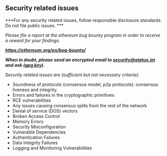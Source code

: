 ## Security related issues
***For any security related issues, follow responsible disclosure standards. Do not file public issues. ***


*Please file a report at the ethereum bug bounty program in order to receive a reward for your findings.*
 

***https://ethereum.org/en/bug-bounty/***


***When in doubt, please send an encrypted email to security@status.im and ask ([gpg key](https://github.com/status-im/status-security/blob/master/pgp-keys/security%40status.im.asc)).***


*Security related issues are (sufficient but not necessary criteria):*

- Soundness of protocols (consensus model, p2p protocols): consensus liveness and integrity. 
- Errors and failures in the cryptographic primitives 
- RCE vulnerabilities
- Any issues causing consensus splits from the rest of the network
- Denial of service (DOS) vectors
- Broken Access Control 
- Memory Errors
- Security Misconfiguration
- Vulnerable Dependencies 
- Authentication Failures 
- Data Integrity Failures
- Logging and Monitoring Vulnerabilities 
